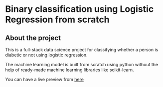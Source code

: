 # Binary classification using Logistic Regression from scratch

## About the project

This is a full-stack data science project for classifying whether a person is diabetic or not using logistic regression.

The machine learning model is built from scratch using python without the help of ready-made machine learning libraries like scikit-learn.

You can have a live preview from [here](https://diabetes-prediction-scratch.netlify.app/)
